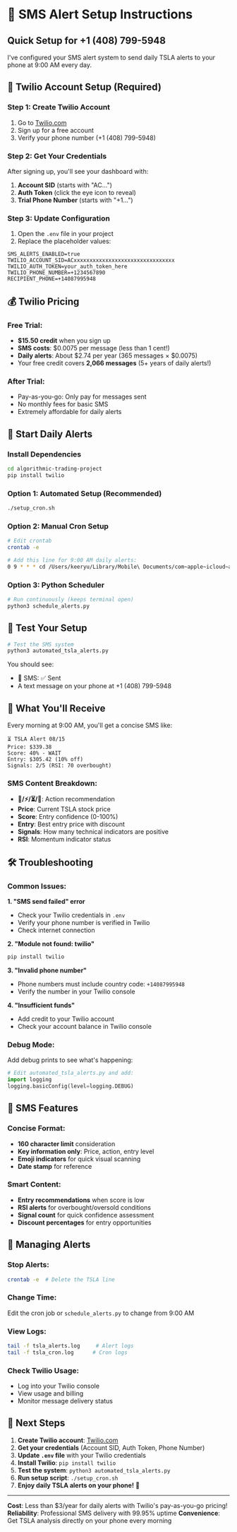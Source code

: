 # 📱 SMS Alert Setup Instructions

## Quick Setup for +1 (408) 799-5948

I've configured your SMS alert system to send daily TSLA alerts to your phone at 9:00 AM every day.

## 🔧 Twilio Account Setup (Required)

### Step 1: Create Twilio Account
1. Go to [Twilio.com](https://www.twilio.com/try-twilio)
2. Sign up for a free account
3. Verify your phone number (+1 (408) 799-5948)

### Step 2: Get Your Credentials
After signing up, you'll see your dashboard with:
1. **Account SID** (starts with "AC...")
2. **Auth Token** (click the eye icon to reveal)
3. **Trial Phone Number** (starts with "+1...")

### Step 3: Update Configuration
1. Open the `.env` file in your project
2. Replace the placeholder values:
```env
SMS_ALERTS_ENABLED=true
TWILIO_ACCOUNT_SID=ACxxxxxxxxxxxxxxxxxxxxxxxxxxxxxxxx
TWILIO_AUTH_TOKEN=your_auth_token_here
TWILIO_PHONE_NUMBER=+1234567890
RECIPIENT_PHONE=+14087995948
```

## 💰 Twilio Pricing

### Free Trial:
- **$15.50 credit** when you sign up
- **SMS costs**: $0.0075 per message (less than 1 cent!)
- **Daily alerts**: About $2.74 per year (365 messages × $0.0075)
- Your free credit covers **2,066 messages** (5+ years of daily alerts!)

### After Trial:
- Pay-as-you-go: Only pay for messages sent
- No monthly fees for basic SMS
- Extremely affordable for daily alerts

## 🚀 Start Daily Alerts

### Install Dependencies
```bash
cd algorithmic-trading-project
pip install twilio
```

### Option 1: Automated Setup (Recommended)
```bash
./setup_cron.sh
```

### Option 2: Manual Cron Setup
```bash
# Edit crontab
crontab -e

# Add this line for 9:00 AM daily alerts:
0 9 * * * cd /Users/keeryu/Library/Mobile\ Documents/com~apple~icloud~applecorporate/Documents/Coding/algorithmic-trading-project && python3 automated_tsla_alerts.py >> tsla_cron.log 2>&1
```

### Option 3: Python Scheduler
```bash
# Run continuously (keeps terminal open)
python3 schedule_alerts.py
```

## 🧪 Test Your Setup

```bash
# Test the SMS system
python3 automated_tsla_alerts.py
```

You should see:
- 📱 SMS: ✅ Sent
- A text message on your phone at +1 (408) 799-5948

## 📱 What You'll Receive

Every morning at 9:00 AM, you'll get a concise SMS like:

```
⏳ TSLA Alert 08/15
Price: $339.38
Score: 40% - WAIT
Entry: $305.42 (10% off)
Signals: 2/5 (RSI: 70 overbought)
```

### SMS Content Breakdown:
- **🚀/⚡/⏳/🛑**: Action recommendation
- **Price**: Current TSLA stock price
- **Score**: Entry confidence (0-100%)
- **Entry**: Best entry price with discount
- **Signals**: How many technical indicators are positive
- **RSI**: Momentum indicator status

## 🛠️ Troubleshooting

### Common Issues:

**1. "SMS send failed" error**
- Check your Twilio credentials in `.env`
- Verify your phone number is verified in Twilio
- Check internet connection

**2. "Module not found: twilio"**
```bash
pip install twilio
```

**3. "Invalid phone number"**
- Phone numbers must include country code: `+14087995948`
- Verify the number in your Twilio console

**4. "Insufficient funds"**
- Add credit to your Twilio account
- Check your account balance in Twilio console

### Debug Mode:
Add debug prints to see what's happening:
```python
# Edit automated_tsla_alerts.py and add:
import logging
logging.basicConfig(level=logging.DEBUG)
```

## 📱 SMS Features

### Concise Format:
- **160 character limit** consideration
- **Key information only**: Price, action, entry level
- **Emoji indicators** for quick visual scanning
- **Date stamp** for reference

### Smart Content:
- **Entry recommendations** when score is low
- **RSI alerts** for overbought/oversold conditions
- **Signal count** for quick confidence assessment
- **Discount percentages** for entry opportunities

## 🔄 Managing Alerts

### Stop Alerts:
```bash
crontab -e  # Delete the TSLA line
```

### Change Time:
Edit the cron job or `schedule_alerts.py` to change from 9:00 AM

### View Logs:
```bash
tail -f tsla_alerts.log     # Alert logs
tail -f tsla_cron.log      # Cron logs
```

### Check Twilio Usage:
- Log into your Twilio console
- View usage and billing
- Monitor message delivery status

## 🎯 Next Steps

1. **Create Twilio account**: [Twilio.com](https://www.twilio.com/try-twilio)
2. **Get your credentials** (Account SID, Auth Token, Phone Number)
3. **Update `.env` file** with your Twilio credentials
4. **Install Twilio**: `pip install twilio`
5. **Test the system**: `python3 automated_tsla_alerts.py`
6. **Run setup script**: `./setup_cron.sh`
7. **Enjoy daily TSLA alerts on your phone!** 📱

---

**Cost**: Less than $3/year for daily alerts with Twilio's pay-as-you-go pricing!
**Reliability**: Professional SMS delivery with 99.95% uptime
**Convenience**: Get TSLA analysis directly on your phone every morning